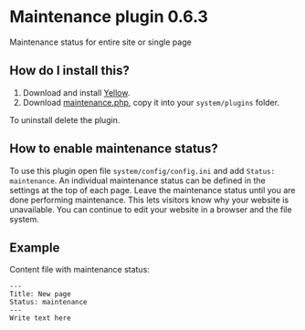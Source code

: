 Maintenance plugin 0.6.3
========================
Maintenance status for entire site or single page

How do I install this?
----------------------
1. Download and install [Yellow](https://github.com/datenstrom/yellow/).  
2. Download [maintenance.php](maintenance.php?raw=true), copy it into your `system/plugins` folder.  

To uninstall delete the plugin.

How to enable maintenance status?
---------------------------------
To use this plugin open file `system/config/config.ini` and add `Status: maintenance`. An individual maintenance status can be defined in the settings at the top of each page. Leave the maintenance status until you are done performing maintenance. This lets visitors know why your website is unavailable. You can continue to edit your website in a browser and the file system.

Example
-------
Content file with maintenance status:

    ---
    Title: New page
    Status: maintenance
    ---
    Write text here
